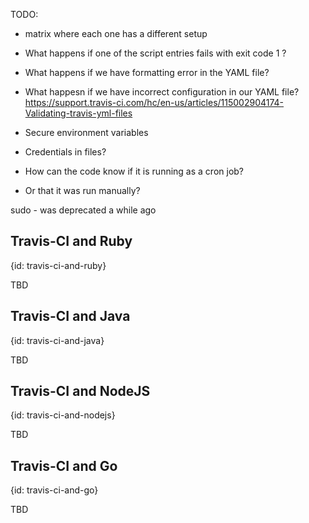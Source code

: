 
TODO:
* matrix where each one has a different setup

* What happens if one of the script entries fails with exit code 1 ?
* What happens if we have formatting error in the YAML file?
* What happesn if we have incorrect configuration in our YAML file?
https://support.travis-ci.com/hc/en-us/articles/115002904174-Validating-travis-yml-files

* Secure environment variables
* Credentials in files?


* How can the code know if it is running as a cron job?
* Or that it was run manually?


sudo - was deprecated a while ago


## Travis-CI and Ruby
{id: travis-ci-and-ruby}

TBD

## Travis-CI and Java
{id: travis-ci-and-java}

TBD

## Travis-CI and NodeJS
{id: travis-ci-and-nodejs}

TBD

## Travis-CI and Go
{id: travis-ci-and-go}

TBD


